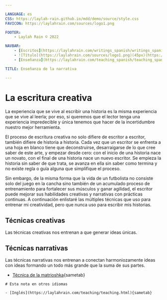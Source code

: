 ```yaml
---

LANGUAGE: es
CSS: https://laylah-rain.github.io/mdd/demo/source/style.css
FAVICON: https://laylahrain.com/sources/logo1.png

FOOTER:
    - Laylah Rain © 2022

NAVBAR:
    - [Escritos](https://laylahrain.com/writings_spanish/writings_spanish.html){sametab}
    - ![Título](https://laylahrain.com/sources/logo1.png)(45px)(https://laylahrain.com/index_spanish.html){sametab}
    - [Enseñanza](https://laylahrain.com/teaching_spanish/teaching_spanish.html){sametab}

TITLE: Enseñanza de la narrativa

---
```



# La escritura creativa

La experiencia que se vive al escribir una historia es la misma experiencia que se vive al leerla; por eso, si queremos que el lector tenga una experiencia impredecible y única tenemos que hacer de la incertidumbre nuestro mejor herramienta.

El proceso de escritura creativa no solo difiere de escritor a escritor, también difiere de historia a historia. Cada vez que un escritor se enfrenta a una hoja en blanco tiene que deconstruirse, desarraigarse de lo que cree saber de este arte, y empezar desde cero: con el inicio de una historia nace un novato, con el final de una historia nace un nuevo escritor. Se empieza la historia sin saber de que trata, se avanza en ella sin saber como termina y no existe regla o guía alguna que simplifique el proceso. 

Sin embargo, de la misma forma que la vida de un futbolista no consiste solo del juego en la cancha sino también de un acumulado proceso de entrenamiento para fortalecer sus músculos y ganar agilidad, el escritor puede mejorar sus habilidades creativas y narrativas con prácticas continuas. A continuación enlistaré las múltiples técnicas que uso para entrenar mi creatividad, pero que nunca uso para escribir mis historias. 


## Técnicas creativas

Las técnicas creativas nos entrenan a que generar ideas únicas. 


## Técnicas narrativas

Las técnicas narrativas nos entrenan a conectan harmoniozamente ideas con ideas formando un todo más grande que la suma de sus partes. 

- [Técnica de la matrioshka](https://laylahrain.com/matryoshka_doll_spanish/matryoshka_doll_spanish.html){sametab}



```note
# Esta nota en otros idiomas

- [Inglés](https://laylahrain.com/teaching/teaching.html){sametab}

```